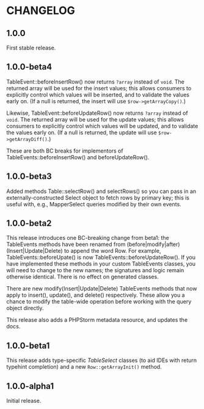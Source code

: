 # CHANGELOG

## 1.0.0

First stable release.

## 1.0.0-beta4

TableEvent::beforeInsertRow() now returns `?array` instead of `void`. The
returned array will be used for the insert values; this allows consumers to
explicitly control which values will be inserted, and to validate the values
early on. (If a null is returned, the insert will use `$row->getArrayCopy()`.)

Likewise, TableEvent::beforeUpdateRow() now returns `?array` instead of `void`.
The returned array will be used for the update values; this allows consumers to
explicitly control which values will be updated, and to validate the values
early on. (If a null is returned, the update will use `$row->getArrayDiff()`.)

These are both BC breaks for implementors of TableEvents::beforeInsertRow() and
beforeUpdateRow().

## 1.0.0-beta3

Added methods Table::selectRow() and selectRows() so you can pass in an
externally-constructed Select object to fetch rows by primary key; this is
useful with, e.g., MapperSelect queries modified by their own events.

## 1.0.0-beta2

This release introduces one BC-breaking change from beta1: the TableEvents
methods have been renamed from (before|modify|after)(Insert|Update|Delete) to
append the word Row. For example, TableEvents::beforeUpate() is now
TableEvents::beforeUpdateRow(). If you have implemented these methods in your
custom TableEvents classes, you will need to change to the new names; the
signatures and logic remain otherwise identical. There is no effect on generated
classes.

There are new modify(Insert|Update|Delete) TableEvents methods that now apply
to insert(), update(), and delete() respectively. These allow you a chance to
modify the table-wide operation before working with the query object directly.

This release also adds a PHPStorm metadata resource, and updates the docs.

## 1.0.0-beta1

This release adds type-specific _TableSelect_ classes (to aid IDEs with return
typehint completion) and a new `Row::getArrayInit()` method.

## 1.0.0-alpha1

Initial release.
